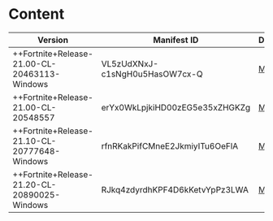 # Content
|Version|Manifest ID|Download|
|------|----------|-------|
|++Fortnite+Release-21.00-CL-20463113-Windows|VL5zUdXNxJ-c1sNgH0u5HasOW7cx-Q|[Manifest](https://github.com/MinshuG/BundleDownloader/blob/master/ContentManifests/VL5zUdXNxJ-c1sNgH0u5HasOW7cx-Q.manifest)|
|++Fortnite+Release-21.00-CL-20548557|erYx0WkLpjkiHD00zEG5e35xZHGKZg|[Manifest](https://github.com/MinshuG/BundleDownloader/blob/master/ContentManifests/erYx0WkLpjkiHD00zEG5e35xZHGKZg.manifest)
|++Fortnite+Release-21.10-CL-20777648-Windows|rfnRKakPifCMneE2JkmiyITu6OeFlA|[Manifest](https://github.com/MinshuG/BundleDownloader/blob/master/ContentManifests/rfnRKakPifCMneE2JkmiyITu6OeFlA.manifest?raw=true)|
|++Fortnite+Release-21.20-CL-20890025-Windows|RJkq4zdyrdhKPF4D6kKetvYpPz3LWA|[Manifest](https://github.com/MinshuG/BundleDownloader/blob/master/ContentManifests/RJkq4zdyrdhKPF4D6kKetvYpPz3LWA.manifest?raw=true)|
